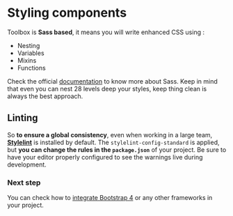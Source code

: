 # Styling components

Toolbox is **Sass based**, it means you will write enhanced CSS using :
- Nesting
- Variables
- Mixins
- Functions

Check the official [documentation](https://sass-lang.com/) to know more about Sass. Keep in mind that even you can nest 28 levels deep your styles, keep thing clean is always the best approach.

## Linting

So **to ensure a global consistency**, even when working in a large team, **[Stylelint](https://github.com/stylelint/stylelint)** is installed by default. The `stylelint-config-standard` is applied, but **you can change the rules in the `package.json`** of your project. Be sure to have your editor properly configured to see the warnings live during development.

### Next step

You can check how to [integrate Bootstrap 4](bootstrap4.html) or any other frameworks in your project.


